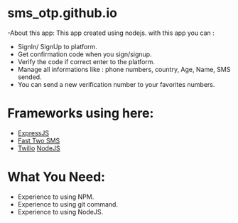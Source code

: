 # sms_otp.github.io
-About this app: 
This app created using nodejs. with this app you can :
- SignIn/ SignUp to platform.
- Get confirmation code when you sign/signup.
- Verify the code if correct enter to the platform.
- Manage all informations like : phone numbers, country, Age, Name, SMS sended.
- You can send a new verification number to your favorites numbers.
# Frameworks using here:
- <a href="https://expressjs.com/">ExpressJS</a>
- <a href="https://www.fast2sms.com/">Fast Two SMS</a>
- <a href="https://www.twilio.com/">Twilio</a>
<a href="https://nodejs.org/en/">NodeJS</a>

# What You Need:
- Experience to using NPM.
- Experience to using git command.
- Experience to using NodeJS.
